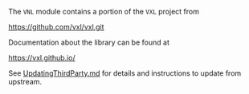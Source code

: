 The `VNL` module contains a portion of the `VXL` project from

  https://github.com/vxl/vxl.git

Documentation about the library can be found at

  https://vxl.github.io/

See [UpdatingThirdParty.md](https://github.com/InsightSoftwareConsortium/ITK/blob/master/Documentation/Maintenance/UpdatingThirdParty.md) for details and instructions to update from upstream.
